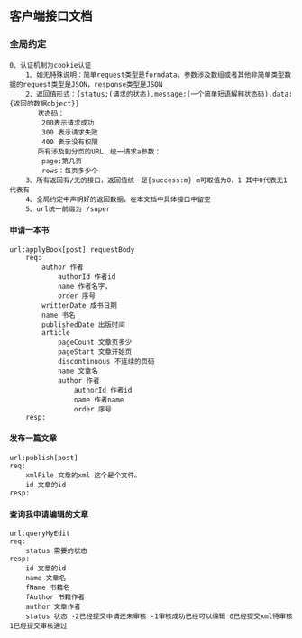 ## 客户端接口文档
### 全局约定
    0、认证机制为cookie认证
        1、如无特殊说明：简单request类型是formdata，参数涉及数组或者其他非简单类型数据的request类型是JSON，response类型是JSON
        2、返回值形式：{status:(请求的状态),message:(一个简单短语解释状态码),data:{返回的数据object}}
           状态码：
            200表示请求成功
            300 表示请求失败
            400 表示没有权限
           所有涉及到分页的URL，统一请求a参数：
            page:第几页
            rows：每页多少个
        3、所有返回有/无的接口，返回值统一是{success:m} m可取值为0，1 其中0代表无1代表有
        4、全局约定中声明好的返回数据，在本文档中具体接口中留空
        5、url统一前缀为 /super
#### 申请一本书
    url:applyBook[post] requestBody
        req:
            author 作者
                authorId 作者id
                name 作者名字，
                order 序号
            writtenDate 成书日期
            name 书名
            publishedDate 出版时间
            article
                pageCount 文章页多少
                pageStart 文章开始页
                discontinuous 不连续的页码
                name 文章名
                author 作者
                    authorId 作者id
                    name 作者name
                    order 序号
        resp:
#### 发布一篇文章
    url:publish[post]
    req:
        xmlFile 文章的xml 这个是个文件。
        id 文章的id
    resp:
#### 查询我申请编辑的文章
    url:queryMyEdit
    req:
        status 需要的状态
    resp:
        id 文章的id
        name 文章名
        fName 书籍名
        fAuthor 书籍作者
        author 文章作者
        status 状态 -2已经提交申请还未审核 -1审核成功已经可以编辑 0已经提交xml待审核 1已经提交审核通过